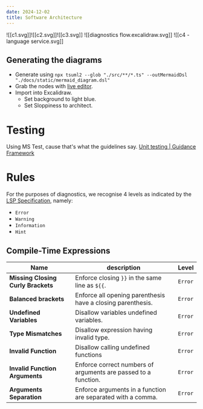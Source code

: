 ```yaml
---
date: 2024-12-02
title: Software Architecture
---
```


![[c1.svg]]![[c2.svg]]![[c3.svg]]
![[diagnostics flow.excalidraw.svg]]
![[c4 - language service.svg]]
## Generating the diagrams
- Generate using `npx tsuml2 --glob "./src/**/*.ts" --outMermaidDsl  "./docs/static/mermaid_diagram.dsl"`
- Grab the nodes with [live editor](https://mermaid-js.github.io/mermaid-live-editor).
- Import into Excalidraw.
	- Set background to light blue.
	- Set Sloppiness to architect.
# Testing
Using MS Test, cause that's what the guidelines say. [Unit testing | Guidance Framework](https://guidance.infosupport.com/04-technology-guidance/02-application-development/03-frameworks/01-microsoft/01-dotnetcore/unit-testing#test-framework)

# Rules
For the purposes of diagnostics, we recognise 4 levels as indicated by the [LSP Specification](https://microsoft.github.io/language-server-protocol/specifications/lsp/3.17/specification/#diagnosticSeverity), namely:
- `Error`
- `Warning`
- `Information`
- `Hint`
## Compile-Time Expressions

| Name                               | description                                                    | Level   |
| ---------------------------------- | -------------------------------------------------------------- | ------- |
| **Missing Closing Curly Brackets** | Enforce closing `}}` in the same line as `${{`.                | `Error` |
| **Balanced brackets**              | Enforce all opening parenthesis have a closing parenthesis.    | `Error` |
| **Undefined Variables**            | Disallow variables undefined variables.                        | `Error` |
| **Type Mismatches**<br>            | Disallow expression having invalid type.                       | `Error` |
| **Invalid Function**               | Disallow calling undefined functions                           | `Error` |
| **Invalid Function Arguments**     | Enforce correct numbers of arguments are passed to a function. | `Error` |
| **Arguments Separation**           | Enforce arguments in a function are separated with a comma.    | `Error` |
